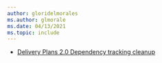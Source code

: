 ```yaml
---
author: gloridelmorales
ms.author: glmorale
ms.date: 04/13/2021
ms.topic: include
---
```


- [Delivery Plans 2.0 Dependency tracking cleanup](#delivery-plans-20-dependency-tracking-cleanup)